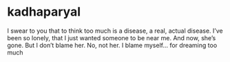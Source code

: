 # kadhaparyal

I swear to you that to think too much is a disease, a real, actual disease.
I’ve been so lonely, that I just wanted someone to be near me. And now, she’s gone. But I don’t blame her. No, not her. I blame myself… for dreaming too much
